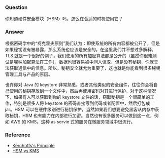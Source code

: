 ### Question

你知道硬件安全模块（HSM）吗，怎么在合适的时机使用它？

### Answer

根据密码学中的“柯克霍夫原则”我们认为：即使系统的所有内容都被公开了，但是如果秘钥没有被暴露，那么系统也应该是安全的。在这里我们并不想过多解释，TLS 就是一个很好的例子，我们使用的所有加密算法都是公开的（虽然你很难测试是哪种加密算法在工作），数据也很容易被中间人读取，但是没有秘钥，你就无法获取通信中的信息。所以，秘钥安全就尤为重要了，这也就是你能看到很多秘钥管理工具与产品的原因。

也许你对 Java 的 keystore 非常熟悉，或者其他类似的安全组件，往往你会将自己使用的秘钥存放到一个文件中，然后再使用密码对其进行保护，对于这种情况下，如果有人可以获取到你的 keystore 文件的话，窃取秘钥是一个很简单的工作，特别是很多人将 keystore 的密码直接写到代码或者配置中，然后打包成 jar。HSM 可以在硬件级别进行秘钥保护，当然如果我们想要避免黑客从内存中获取秘钥，HSM 也有能力在内部进行加密。当然也有很多服务可以做到这一点，例如 AWS 的 KMS，这种 as servie 式的服务在微服务领域中很流行。

### Reference
- [Kerchoffs's Principle](https://en.wikipedia.org/wiki/Kerckhoffs%27s_principle)
- [HSM vs KMS](https://blog.equinix.com/blog/2018/06/19/hardware-security-module-hsm-vs-key-management-service-kms/)
